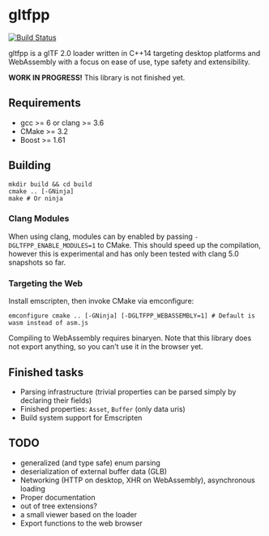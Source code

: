 gltfpp
======
[![Build Status](https://travis-ci.org/mmha/gltfpp.svg?branch=master)](https://travis-ci.org/mmha/gltfpp)

gltfpp is a glTF 2.0 loader written in C++14 targeting desktop platforms and WebAssembly with a focus on ease of use, type safety and extensibility.

**WORK IN PROGRESS!** This library is not finished yet.

Requirements
------------
- gcc >= 6 or clang >= 3.6
- CMake >= 3.2
- Boost >= 1.61

Building
--------
```
mkdir build && cd build
cmake .. [-GNinja]
make # Or ninja
```
### Clang Modules
When using clang, modules can by enabled by passing `-DGLTFPP_ENABLE_MODULES=1` to CMake. This should speed up the compilation, however this is experimental and has only been tested with clang 5.0 snapshots so far.

### Targeting the Web
Install emscripten, then invoke CMake via emconfigure:
```
emconfigure cmake .. [-GNinja] [-DGLTFPP_WEBASSEMBLY=1] # Default is wasm instead of asm.js
```
Compiling to WebAssembly requires binaryen. Note that this library does not export anything, so you can't use it in the browser yet.

Finished tasks
------
- Parsing infrastructure (trivial properties can be parsed simply by declaring their fields)
- Finished properties: `Asset`, `Buffer` (only data uris)
- Build system support for Emscripten

TODO
----
- generalized (and type safe) enum parsing
- deserialization of external buffer data (GLB)
- Networking (HTTP on desktop, XHR on WebAssembly), asynchronous loading
- Proper documentation
- out of tree extensions?
- a small viewer based on the loader
- Export functions to the web browser
